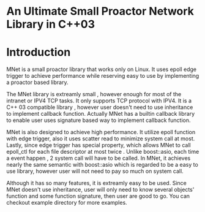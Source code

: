 An Ultimate Small Proactor Network Library in C++03
==================================================

# Introduction
MNet is a small proactor library that works only on Linux. It uses epoll edge trigger to achieve performance while reserving easy to use by implementing a proactor based library. 

The MNet library is extreamly small , however enough for most of the intranet or IPV4 TCP tasks. It only supports TCP protocol with IPV4. It is a C++ 03 compatible library , however user doesn't need to use inheritance to implement callback function. Actually MNet has a builtin callback library to enable user uses signature based way to implement callback function. 

MNet is also designed to achieve high performance. It utilize epoll function with edge trigger, also it uses scatter read to minimize system call at most. Lastly, since edge trigger has special property, which allows MNet to call epoll_ctl for each file descriptor at most twice . Unlike boost::asio, each time a event happen , 2 system call will have to be called. In MNet, it achieves nearly the same semantic with boost::asio which is regarded to be a easy to use library, however user will not need to pay so much on system call.

Although it has so many features, it is extreamly easy to be used. Since MNet doesn't use inheritance, user will only need to know several objects' function and some function signature, then user are good to go. You can checkout example directory for more examples.



